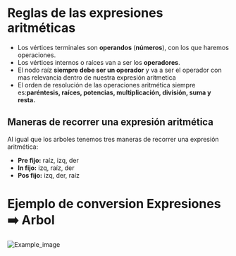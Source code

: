 # Reglas de las expresiones aritméticas

- Los vértices terminales son **operandos** (**números**), con los que haremos operaciones.
- Los vértices internos o raíces van a ser los **operadores**.
- El nodo raíz **siempre debe ser un operador** y va a ser el operador con mas relevancia dentro de nuestra expresión aritmetica
- El orden de resolución de las operaciones aritmética siempre es:**paréntesis, raíces, potencias, multiplicación, división, suma y resta.**

## Maneras de recorrer una expresión aritmética
Al igual que los arboles tenemos tres maneras de recorrer una expresión aritmética:

- **Pre fijo:** raíz, izq, der
- **In fijo:** izq, raíz, der
- **Pos fijo:** izq, der, raíz


# Ejemplo de conversion Expresiones ➡️ Arbol

![Example_image](https://i.ibb.co/kxdsKDt/expr-arth-to-tree-tranversal-02-03-2020-21-04.jpg)